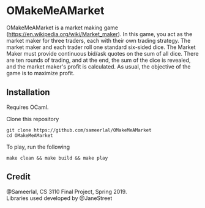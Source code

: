 # OMakeMeAMarket

OMakeMeAMarket is a market making game (https://en.wikipedia.org/wiki/Market_maker). In this game, you act as the market maker for three traders, each with their own trading strategy.  The market maker and each trader roll one standard six-sided dice.  The Market Maker must provide continuous bid/ask quotes on the sum of all dice.  There are ten rounds of trading, and at the end, the sum of the dice is revealed, and the market maker's profit is calculated.  As usual, the objective of the game is to maximize profit. 



## Installation
Requires OCaml.

Clone this repository
```
git clone https://github.com/sameerlal/OMakeMeAMarket
cd OMakeMeAMarket
```

To play, run the following
```
make clean && make build && make play
```

## Credit

@Sameerlal, CS 3110 Final Project, Spring 2019.  
Libraries used developed by @JaneStreet
